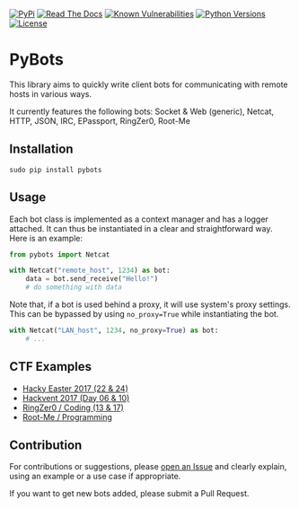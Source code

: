 [![PyPi](https://img.shields.io/pypi/v/pybots.svg)](https://pypi.python.org/pypi/pybots/)
[![Read The Docs](https://readthedocs.org/projects/pybots/badge/?version=latest)](http://pybots.readthedocs.io/en/latest/?badge=latest)
[![Known Vulnerabilities](https://snyk.io/test/github/dhondta/pybots/badge.svg?targetFile=requirements.txt)](https://snyk.io/test/github/dhondta/pybots?targetFile=requirements.txt)
[![Python Versions](https://img.shields.io/pypi/pyversions/pybots.svg)](https://pypi.python.org/pypi/pybots/)
[![License](https://img.shields.io/pypi/l/pybots.svg)](https://pypi.python.org/pypi/pybots/)

# PyBots

This library aims to quickly write client bots for communicating with remote hosts in various ways.

It currently features the following bots: Socket & Web (generic), Netcat, HTTP, JSON, IRC, EPassport, RingZer0, Root-Me
  

## Installation

```
sudo pip install pybots
```


## Usage

Each bot class is implemented as a context manager and has a logger attached. It can thus be instantiated in a clear and straightforward way. Here is an example:

```py
from pybots import Netcat

with Netcat("remote_host", 1234) as bot:
    data = bot.send_receive("Hello!")
    # do something with data
```

Note that, if a bot is used behind a proxy, it will use system's proxy settings. This can be bypassed by using `no_proxy=True` while instantiating the bot.

```py
with Netcat("LAN_host", 1234, no_proxy=True) as bot:
    # ...
```


## CTF Examples

* [Hacky Easter 2017 (22 & 24)](doc/examples/hacky-easter-2017.md)
* [Hackvent 2017 (Day 06 & 10)](doc/examples/hackvent-2017.md)
* [RingZer0 / Coding (13 & 17)](doc/examples/ringzer0.md)
* [Root-Me / Programming](doc/examples/rootme.md)


## Contribution

For contributions or suggestions, please [open an Issue](https://github.com/dhondta/pybots/issues/new) and clearly explain, using an example or a use case if appropriate. 

If you want to get new bots added, please submit a Pull Request.
